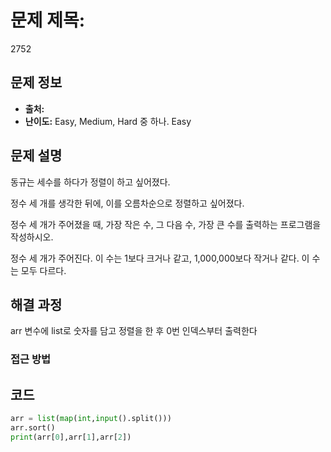 # 문제 제목: 
2752
## 문제 정보
- **출처:** 
- **난이도:** Easy, Medium, Hard 중 하나.
Easy
## 문제 설명
동규는 세수를 하다가 정렬이 하고 싶어졌다.

정수 세 개를 생각한 뒤에, 이를 오름차순으로 정렬하고 싶어졌다.

정수 세 개가 주어졌을 때, 가장 작은 수, 그 다음 수, 가장 큰 수를 출력하는 프로그램을 작성하시오.

정수 세 개가 주어진다. 이 수는 1보다 크거나 같고, 1,000,000보다 작거나 같다. 이 수는 모두 다르다.

## 해결 과정
arr 변수에   list로 숫자를 담고
정렬을 한 후 0번 인덱스부터 출력한다
### 접근 방법

## 코드
```python
arr = list(map(int,input().split()))
arr.sort()
print(arr[0],arr[1],arr[2])
